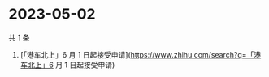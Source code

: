 # 2023-05-02

共 1 条

<!-- BEGIN -->
<!-- 最后更新时间 Tue May 02 2023 13:03:05 GMT+0800 (China Standard Time) -->

1. [「港车北上」6 月 1
   日起接受申请](https://www.zhihu.com/search?q=「港车北上」6 月 1 日起接受申请)

<!-- END -->
